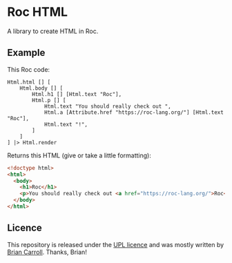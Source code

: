 # Roc HTML

A library to create HTML in Roc.

## Example

This Roc code:

```roc
Html.html [] [
    Html.body [] [
        Html.h1 [] [Html.text "Roc"],
        Html.p [] [
            Html.text "You should really check out ",
            Html.a [Attribute.href "https://roc-lang.org/"] [Html.text "Roc"],
            Html.text "!",
        ]
    ]
] |> Html.render
```

Returns this HTML (give or take a little formatting):

```html
<!doctype html>
<html>
  <body>
    <h1>Roc</h1>
    <p>You should really check out <a href="https://roc-lang.org/">Roc</a>!</p>
  </body>
</html>
```

## Licence

This repository is released under the [UPL licence](./LICENCE) and was mostly written by [Brian Carroll](https://github.com/brian-carroll/). Thanks, Brian!
